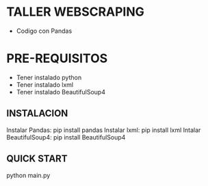 # TALLER WEBSCRAPING
- Codigo con Pandas
# PRE-REQUISITOS
- Tener instalado python
- Tener instalado lxml
- Tener instalado BeautifulSoup4

## INSTALACION
Instalar Pandas: pip install pandas
Instalar lxml: pip install lxml
Intalar BeautifulSoup4: pip install BeautifulSoup4
## QUICK START
python main.py